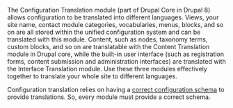 The Configuration Translation module (part of Drupal Core in Drupal 8) allows configuration to be translated into different languages. Views, your site name, contact module categories, vocabularies, menus, blocks, and so on are all stored within the unified configuration system and can be translated with this module. Content, such as nodes, taxonomy terms, custom blocks, and so on are translatable with the Content Translation module in Drupal core, while the built-in user interface (such as registration forms, content submission and administration interfaces) are translated with the Interface Translation module. Use these three modules effectively together to translate your whole site to different languages.

Configuration translation relies on having a [correct configuration schema](https://www.drupal.org/docs/8/api/configuration-api/configuration-schemametadata) to provide translations. So, every module must provide a correct schema.